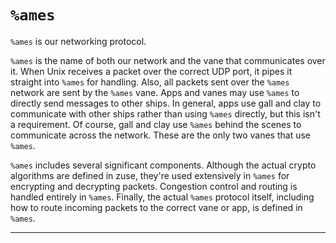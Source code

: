 <div class="short">

# `%ames`

`%ames` is our networking protocol.

`%ames` is the name of both our network and the vane that communicates over it.
When Unix receives a packet over the correct UDP port, it pipes it straight into
`%ames` for handling.  Also, all packets sent over the `%ames` network are sent by the
`%ames` vane.  Apps and vanes may use `%ames` to directly send messages to other
ships.  In general, apps use gall and clay to communicate with other ships
rather than using `%ames` directly, but this isn't a requirement.  Of course, gall
and clay use `%ames` behind the scenes to communicate across the network.  These
are the only two vanes that use `%ames`.

`%ames` includes several significant components.  Although the actual crypto
algorithms are defined in zuse, they're used extensively in `%ames` for encrypting
and decrypting packets.  Congestion control and routing is handled entirely in
`%ames`.  Finally, the actual `%ames` protocol itself, including how to route incoming
packets to the correct vane or app, is defined in `%ames`.

</div>

<hr></hr>

<list></list>